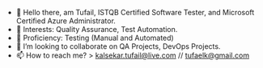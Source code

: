- 👋 Hello there, am Tufail, ISTQB Certified Software Tester, and Microsoft Certified Azure Administrator.
- 👀 Interests: Quality Assurance, Test Automation.
- 🌱 Proficiency: Testing (Manual and Automated)
- 💞️ I’m looking to collaborate on QA Projects, DevOps Projects.
- 📫 How to reach me? > kalsekar.tufail@live.com // tufaelk@gmail.com

<!---
Tufail-Kalsekar/Tufail-Kalsekar is a ✨ special ✨ repository because its `README.md` (this file) appears on your GitHub profile.
You can click the Preview link to take a look at your changes.
--->
